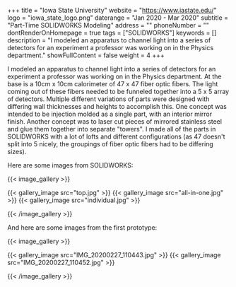 +++
title = "Iowa State University"
website = "https://www.iastate.edu/"
logo = "iowa_state_logo.png"
daterange = "Jan 2020 - Mar 2020"
subtitle = "Part-Time SOLIDWORKS Modeling"
address = ""
phoneNumber = ""
dontRenderOnHomepage = true
tags = ["SOLIDWORKS"]
keywords = []
description = "I modeled an apparatus to channel light into a series of detectors for an experiment a professor was working on in the Physics department."
showFullContent = false
weight = 4
+++

I modeled an apparatus to channel light into a series of detectors for an experiment
a professor was working on in the Physics department. At the base is a 10cm x 10cm
calorimeter of 47 x 47 fiber optic fibers. The light coming out of these fibers needed
to be funneled together into a 5 x 5 array of detectors. Multiple different variations
of parts were designed with differing wall thicknesses and heights to accomplish this.
One concept was intended to be injection molded as a single part, with an interior
mirror finish. Another concept was to laser cut pieces of mirrored stainless steel
and glue them together into separate "towers". I made all of the parts in SOLIDWORKS
with a lot of lofts and different configurations (as 47 doesn't split into 5 nicely,
the groupings of fiber optic fibers had to be differing sizes).

Here are some images from SOLIDWORKS:

{{< image_gallery >}}

{{< gallery_image src="top.jpg" >}}
{{< gallery_image src="all-in-one.jpg" >}}
{{< gallery_image src="individual.jpg" >}}

{{< /image_gallery >}}

And here are some images from the first prototype:

{{< image_gallery >}}

{{< gallery_image src="IMG_20200227_110443.jpg" >}}
{{< gallery_image src="IMG_20200227_110452.jpg" >}}

{{< /image_gallery >}}
